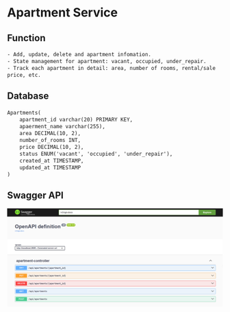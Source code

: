 # Apartment Service #

## Function ##

    - Add, update, delete and apartment infomation.
    - State management for apartment: vacant, occupied, under_repair.
    - Track each apartment in detail: area, number of rooms, rental/sale price, etc.

## Database ##

    Apartments(
        apartment_id varchar(20) PRIMARY KEY,
        apaerment_name varchar(255),
        area DECIMAL(10, 2),
        number_of_rooms INT,
        price DECIMAL(10, 2),
        status ENUM('vacant', 'occupied', 'under_repair'),
        created_at TIMESTAMP,
        updated_at TIMESTAMP
    )

##  Swagger API  ##

![apartment-service-swagger-api](https://github.com/dinh-letat/Building_Management/blob/main/building_management_modal_script/apartment-service-swagger-api.png)